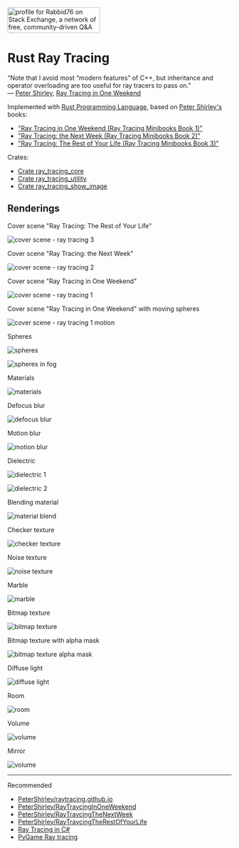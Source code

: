 <a href="https://stackexchange.com/users/7322082/rabbid76"><img src="https://stackexchange.com/users/flair/7322082.png" width="208" height="58" alt="profile for Rabbid76 on Stack Exchange, a network of free, community-driven Q&amp;A sites" title="profile for Rabbid76 on Stack Exchange, a network of free, community-driven Q&amp;A sites" /></a>

# Rust Ray Tracing

“Note that I avoid most “modern features” of C++, but inheritance and operator overloading are too useful for ray tracers to pass on.”  
― [Peter Shirley](https://research.nvidia.com/person/peter-shirley), [Ray Tracing in One Weekend](https://www.goodreads.com/book/show/28794030-ray-tracing-in-one-weekend)

Implemented with [Rust Programming Language](https://www.rust-lang.org/), based on [Peter Shirley's](https://research.nvidia.com/person/peter-shirley) books:

- ["Ray Tracing in One Weekend (Ray Tracing Minibooks Book 1)"](https://raytracing.github.io/books/RayTracingInOneWeekend.html)
- ["Ray Tracing: the Next Week (Ray Tracing Minibooks Book 2)"](https://raytracing.github.io/books/RayTracingTheNextWeek.html)
- ["Ray Tracing: The Rest of Your Life (Ray Tracing Minibooks Book 3)"](https://raytracing.github.io/books/RayTracingTheRestOfYourLife.html)

Crates:

- [Crate ray_tracing_core](https://docs.rs/ray_tracing_core/0.1.0/ray_tracing_core/)
- [Crate ray_tracing_utility](https://docs.rs/ray_tracing_utility/0.1.0/ray_tracing_utility/)
- [Crate ray_tracing_show_image](https://docs.rs/ray_tracing_show_image/0.1.0/ray_tracing_show_image/)

## Renderings

Cover scene "Ray Tracing: The Rest of Your Life"

![cover scene - ray tracing 3](rendering/RoomGlassSphere_800x800_100000_samples.png)

Cover scene "Ray Tracing: the Next Week"

![cover scene - ray tracing 2](rendering/CoverSceneRT2_800x800_10000_samples.png)

Cover scene "Ray Tracing in One Weekend"

![cover scene - ray tracing 1](rendering/CoverSceneRT1_800x400_10000_samples.png)

Cover scene "Ray Tracing in One Weekend" with moving spheres

![cover scene - ray tracing 1 motion](rendering/CoverSceneRT1Motion_800x400_10000_samples.png)

Spheres

![spheres](rendering/Spheres_2000x1000_10000_samples.png)

![spheres in fog](rendering/SpheresFog_2000x1000_10000_samples_test_4.png)

Materials

![materials](rendering/Materials1_800x400_10000_samples.png)

Defocus blur

![defocus  blur](rendering/DefocusBlur_800x400_10000_samples.png)

Motion blur

![motion  blur](rendering/MotionBlur_800x400_10000_samples.png)

Dielectric

![dielectric 1](rendering/MaterialDielectric1_800x400_10000_samples.png)

![dielectric 2](rendering/MaterialDielectric2_800x400_10000_samples.png)

Blending material

![material blend](rendering/MaterialBlend_800x400_10000_samples.png)

Checker texture

![checker texture](rendering/TextureChecker_800x400_10000_samples.png)

Noise texture

![noise texture](rendering/TextureNoise_800x400_10000_samples.png)

Marble

![marble](rendering/TextureNoiseMarble_800x400_10000_samples.png)

Bitmap texture

![bitmap texture](rendering/TextureBitmap_800x400_10000_samples.png)

Bitmap texture with alpha mask

![bitmap texture alpha mask](rendering/TextureBitmapAlpha_800x400_10000_samples.png)

Diffuse light

![diffuse light](rendering/LightDiffuse_800x400_10000_samples.png)

Room

![room](rendering/Room_800x800_100000_samples.png)

Volume

![volume](rendering/Volume_800x800_100000_samples.png)

Mirror

![volume](rendering/RoomMirror_800x800_100000_samples.png)

---

Recommended

- [PeterShirley/raytracing.github.io](https://github.com/RayTracing/raytracing.github.io)
- [PeterShirley/RayTraycingInOneWeekend](https://github.com/RayTracing/InOneWeekend)
- [PeterShirley/RayTraycingTheNextWeek](https://github.com/RayTracing/TheNextWeek)
- [PeterShirley/RayTraycingTheRestOfYourLife](https://github.com/RayTracing/TheRestOfYourLife)
- [Ray Tracing in C#](https://github.com/Rabbid76/c_sharp_raytrace_examples)
- [PyGame Ray tracing](https://github.com/Rabbid76/PyGameRayTracing)